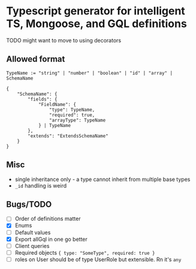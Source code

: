 # Typescript generator for intelligent TS, Mongoose, and GQL definitions

TODO might want to move to using decorators

## Allowed format

```
TypeName := "string" | "number" | "boolean" | "id" | "array" | SchemaName

{
    "SchemaName": {
        "fields": {
            "FieldName": {
                "type": TypeName,
                "required": true,
                "arrayType": TypeName
            } | TypeName
        },
        "extends": "ExtendsSchemaName"
    }
}
```

## Misc

- single inheritance only - a type cannot inherit from multiple base types
- `_id` handling is weird

## Bugs/TODO

- [ ] Order of definitions matter
- [x] Enums
- [ ] Default values
- [x] Export allGql in one go better
- [ ] Client queries
- [ ] Required objects `{ type: "SomeType", required: true }`
- [ ] roles on User should be of type UserRole but extensible. Rn it's `any`
